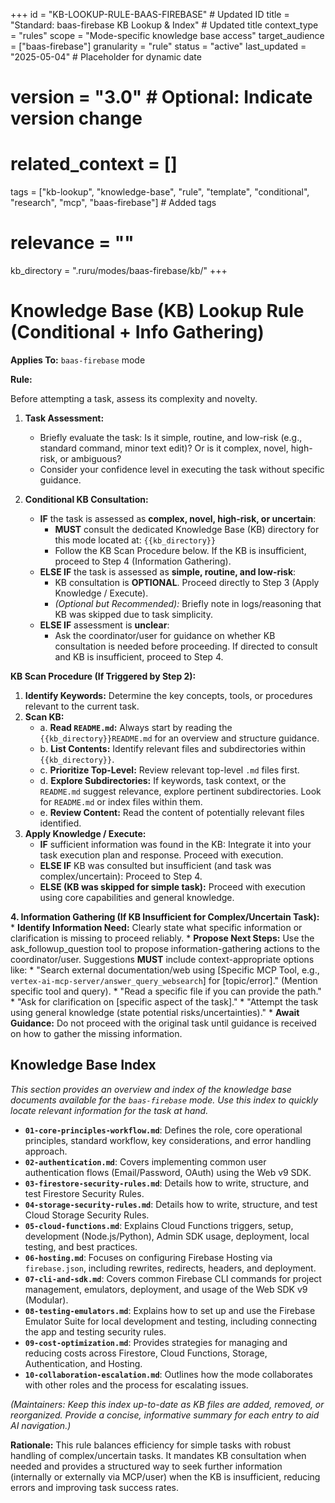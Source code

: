 +++
id = "KB-LOOKUP-RULE-BAAS-FIREBASE" # Updated ID
title = "Standard: baas-firebase KB Lookup & Index" # Updated title
context_type = "rules"
scope = "Mode-specific knowledge base access"
target_audience = ["baas-firebase"]
granularity = "rule"
status = "active"
last_updated = "2025-05-04" # Placeholder for dynamic date
# version = "3.0" # Optional: Indicate version change
# related_context = []
tags = ["kb-lookup", "knowledge-base", "rule", "template", "conditional", "research", "mcp", "baas-firebase"] # Added tags
# relevance = ""
kb_directory = ".ruru/modes/baas-firebase/kb/"
+++

# Knowledge Base (KB) Lookup Rule (Conditional + Info Gathering)

**Applies To:** `baas-firebase` mode

**Rule:**

Before attempting a task, assess its complexity and novelty.

1.  **Task Assessment:**
    *   Briefly evaluate the task: Is it simple, routine, and low-risk (e.g., standard command, minor text edit)? Or is it complex, novel, high-risk, or ambiguous?
    *   Consider your confidence level in executing the task without specific guidance.

2.  **Conditional KB Consultation:**
    *   **IF** the task is assessed as **complex, novel, high-risk, or uncertain**:
        *   **MUST** consult the dedicated Knowledge Base (KB) directory for this mode located at: `{{kb_directory}}`
        *   Follow the KB Scan Procedure below. If the KB is insufficient, proceed to Step 4 (Information Gathering).
    *   **ELSE IF** the task is assessed as **simple, routine, and low-risk**:
        *   KB consultation is **OPTIONAL**. Proceed directly to Step 3 (Apply Knowledge / Execute).
        *   *(Optional but Recommended):* Briefly note in logs/reasoning that KB was skipped due to task simplicity.
    *   **ELSE IF** assessment is **unclear**:
        *   Ask the coordinator/user for guidance on whether KB consultation is needed before proceeding. If directed to consult and KB is insufficient, proceed to Step 4.

**KB Scan Procedure (If Triggered by Step 2):**

1.  **Identify Keywords:** Determine the key concepts, tools, or procedures relevant to the current task.
2.  **Scan KB:**
    *   a. **Read `README.md`:** Always start by reading the `{{kb_directory}}README.md` for an overview and structure guidance.
    *   b. **List Contents:** Identify relevant files and subdirectories within `{{kb_directory}}`.
    *   c. **Prioritize Top-Level:** Review relevant top-level `.md` files first.
    *   d. **Explore Subdirectories:** If keywords, task context, or the `README.md` suggest relevance, explore pertinent subdirectories. Look for `README.md` or index files within them.
    *   e. **Review Content:** Read the content of potentially relevant files identified.
3.  **Apply Knowledge / Execute:**
    *   **IF** sufficient information was found in the KB: Integrate it into your task execution plan and response. Proceed with execution.
    *   **ELSE IF** KB was consulted but insufficient (and task was complex/uncertain): Proceed to Step 4.
    *   **ELSE (KB was skipped for simple task):** Proceed with execution using core capabilities and general knowledge.

**4. Information Gathering (If KB Insufficient for Complex/Uncertain Task):**
    *   **Identify Information Need:** Clearly state what specific information or clarification is missing to proceed reliably.
    *   **Propose Next Steps:** Use the ask_followup_question tool to propose information-gathering actions to the coordinator/user. Suggestions **MUST** include context-appropriate options like:
        *   "Search external documentation/web using [Specific MCP Tool, e.g., `vertex-ai-mcp-server/answer_query_websearch`] for [topic/error]." (Mention specific tool and query).
        *   "Read a specific file if you can provide the path."
        *   "Ask for clarification on [specific aspect of the task]."
        *   "Attempt the task using general knowledge (state potential risks/uncertainties)."
    *   **Await Guidance:** Do not proceed with the original task until guidance is received on how to gather the missing information.

## Knowledge Base Index

*This section provides an overview and index of the knowledge base documents available for the `baas-firebase` mode. Use this index to quickly locate relevant information for the task at hand.*

*   **`01-core-principles-workflow.md`**: Defines the role, core operational principles, standard workflow, key considerations, and error handling approach.
*   **`02-authentication.md`**: Covers implementing common user authentication flows (Email/Password, OAuth) using the Web v9 SDK.
*   **`03-firestore-security-rules.md`**: Details how to write, structure, and test Firestore Security Rules.
*   **`04-storage-security-rules.md`**: Details how to write, structure, and test Cloud Storage Security Rules.
*   **`05-cloud-functions.md`**: Explains Cloud Functions triggers, setup, development (Node.js/Python), Admin SDK usage, deployment, local testing, and best practices.
*   **`06-hosting.md`**: Focuses on configuring Firebase Hosting via `firebase.json`, including rewrites, redirects, headers, and deployment.
*   **`07-cli-and-sdk.md`**: Covers common Firebase CLI commands for project management, emulators, deployment, and usage of the Web SDK v9 (Modular).
*   **`08-testing-emulators.md`**: Explains how to set up and use the Firebase Emulator Suite for local development and testing, including connecting the app and testing security rules.
*   **`09-cost-optimization.md`**: Provides strategies for managing and reducing costs across Firestore, Cloud Functions, Storage, Authentication, and Hosting.
*   **`10-collaboration-escalation.md`**: Outlines how the mode collaborates with other roles and the process for escalating issues.

*(Maintainers: Keep this index up-to-date as KB files are added, removed, or reorganized. Provide a concise, informative summary for each entry to aid AI navigation.)*


**Rationale:** This rule balances efficiency for simple tasks with robust handling of complex/uncertain tasks. It mandates KB consultation when needed and provides a structured way to seek further information (internally or externally via MCP/user) when the KB is insufficient, reducing errors and improving task success rates.
